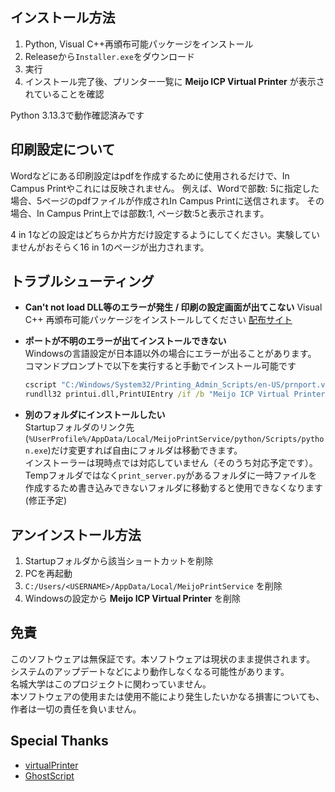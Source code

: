 ## インストール方法
1. Python, Visual C++再頒布可能パッケージをインストール
2. Releaseから`Installer.exe`をダウンロード  
3. 実行  
4. インストール完了後、プリンター一覧に **Meijo ICP Virtual Printer** が表示されていることを確認

Python 3.13.3で動作確認済みです

## 印刷設定について
  Wordなどにある印刷設定はpdfを作成するために使用されるだけで、In Campus Printやこれには反映されません。
  例えば、Wordで部数: 5に指定した場合、5ページのpdfファイルが作成されIn Campus Printに送信されます。
  その場合、In Campus Print上では部数:1, ページ数:5と表示されます。
  
  4 in 1などの設定はどちらか片方だけ設定するようにしてください。実験していませんがおそらく16 in 1のページが出力されます。

## トラブルシューティング

- **Can't not load DLL等のエラーが発生 / 印刷の設定画面が出てこない**
  Visual C++ 再頒布可能パッケージをインストールしてください
  [配布サイト](https://learn.microsoft.com/ja-jp/cpp/windows/latest-supported-vc-redist?view=msvc-170)

- **ポートが不明のエラーが出てインストールできない**  
  Windowsの言語設定が日本語以外の場合にエラーが出ることがあります。  
  コマンドプロンプトで以下を実行すると手動でインストール可能です
    ```cmd
    cscript "C:/Windows/System32/Printing_Admin_Scripts/en-US/prnport.vbs" -a -r "Meijo ICP Virtual Printer Port" -h "127.0.0.1" -n 9101 -o raw
    rundll32 printui.dll,PrintUIEntry /if /b "Meijo ICP Virtual Printer" /r "Meijo ICP Virtual Printer Port" /m "Microsoft PS Class Driver"
    ```

- **別のフォルダにインストールしたい**  
  Startupフォルダのリンク先(`%UserProfile%/AppData/Local/MeijoPrintService/python/Scripts/python.exe`)だけ変更すれば自由にフォルダは移動できます。  
  インストーラーは現時点では対応していません（そのうち対応予定です）。
  Tempフォルダではなく`print_server.py`があるフォルダに一時ファイルを作成するため書き込みできないフォルダに移動すると使用できなくなります(修正予定)

## アンインストール方法

1. Startupフォルダから該当ショートカットを削除  
2. PCを再起動  
3. `C:/Users/<USERNAME>/AppData/Local/MeijoPrintService` を削除  
4. Windowsの設定から **Meijo ICP Virtual Printer** を削除

## 免責

このソフトウェアは無保証です。本ソフトウェアは現状のまま提供されます。  
システムのアップデートなどにより動作しなくなる可能性があります。  
名城大学はこのプロジェクトに関わっていません。  
本ソフトウェアの使用または使用不能により発生したいかなる損害についても、作者は一切の責任を負いません。

## Special Thanks

- [virtualPrinter](https://github.com/TheHeadlessSourceMan/virtualPrinter)  
- [GhostScript](https://ghostscript.com/)